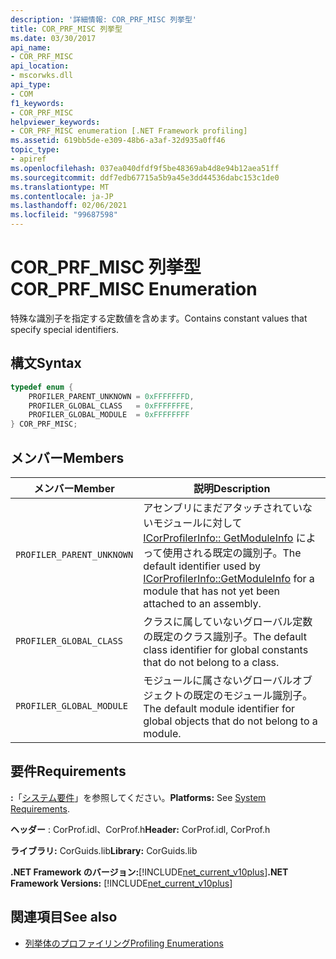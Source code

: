 ```yaml
---
description: '詳細情報: COR_PRF_MISC 列挙型'
title: COR_PRF_MISC 列挙型
ms.date: 03/30/2017
api_name:
- COR_PRF_MISC
api_location:
- mscorwks.dll
api_type:
- COM
f1_keywords:
- COR_PRF_MISC
helpviewer_keywords:
- COR_PRF_MISC enumeration [.NET Framework profiling]
ms.assetid: 619bb5de-e309-48b6-a3af-32d935a0ff46
topic_type:
- apiref
ms.openlocfilehash: 037ea040dfdf9f5be48369ab4d8e94b12aea51ff
ms.sourcegitcommit: ddf7edb67715a5b9a45e3dd44536dabc153c1de0
ms.translationtype: MT
ms.contentlocale: ja-JP
ms.lasthandoff: 02/06/2021
ms.locfileid: "99687598"
---
```

# <a name="cor_prf_misc-enumeration"></a><span data-ttu-id="5ec49-103">COR_PRF_MISC 列挙型</span><span class="sxs-lookup"><span data-stu-id="5ec49-103">COR_PRF_MISC Enumeration</span></span>

<span data-ttu-id="5ec49-104">特殊な識別子を指定する定数値を含めます。</span><span class="sxs-lookup"><span data-stu-id="5ec49-104">Contains constant values that specify special identifiers.</span></span>  
  
## <a name="syntax"></a><span data-ttu-id="5ec49-105">構文</span><span class="sxs-lookup"><span data-stu-id="5ec49-105">Syntax</span></span>  
  
```cpp  
typedef enum {  
    PROFILER_PARENT_UNKNOWN = 0xFFFFFFFD,  
    PROFILER_GLOBAL_CLASS   = 0xFFFFFFFE,  
    PROFILER_GLOBAL_MODULE  = 0xFFFFFFFF  
} COR_PRF_MISC;  
```  
  
## <a name="members"></a><span data-ttu-id="5ec49-106">メンバー</span><span class="sxs-lookup"><span data-stu-id="5ec49-106">Members</span></span>  
  
|<span data-ttu-id="5ec49-107">メンバー</span><span class="sxs-lookup"><span data-stu-id="5ec49-107">Member</span></span>|<span data-ttu-id="5ec49-108">説明</span><span class="sxs-lookup"><span data-stu-id="5ec49-108">Description</span></span>|  
|------------|-----------------|  
|`PROFILER_PARENT_UNKNOWN`|<span data-ttu-id="5ec49-109">アセンブリにまだアタッチされていないモジュールに対して [ICorProfilerInfo:: GetModuleInfo](icorprofilerinfo-getmoduleinfo-method.md) によって使用される既定の識別子。</span><span class="sxs-lookup"><span data-stu-id="5ec49-109">The default identifier used by [ICorProfilerInfo::GetModuleInfo](icorprofilerinfo-getmoduleinfo-method.md) for a module that has not yet been attached to an assembly.</span></span>|  
|`PROFILER_GLOBAL_CLASS`|<span data-ttu-id="5ec49-110">クラスに属していないグローバル定数の既定のクラス識別子。</span><span class="sxs-lookup"><span data-stu-id="5ec49-110">The default class identifier for global constants that do not belong to a class.</span></span>|  
|`PROFILER_GLOBAL_MODULE`|<span data-ttu-id="5ec49-111">モジュールに属さないグローバルオブジェクトの既定のモジュール識別子。</span><span class="sxs-lookup"><span data-stu-id="5ec49-111">The default module identifier for global objects that do not belong to a module.</span></span>|  
  
## <a name="requirements"></a><span data-ttu-id="5ec49-112">要件</span><span class="sxs-lookup"><span data-stu-id="5ec49-112">Requirements</span></span>  

 <span data-ttu-id="5ec49-113">**:**「[システム要件](../../get-started/system-requirements.md)」を参照してください。</span><span class="sxs-lookup"><span data-stu-id="5ec49-113">**Platforms:** See [System Requirements](../../get-started/system-requirements.md).</span></span>  
  
 <span data-ttu-id="5ec49-114">**ヘッダー** : CorProf.idl、CorProf.h</span><span class="sxs-lookup"><span data-stu-id="5ec49-114">**Header:** CorProf.idl, CorProf.h</span></span>  
  
 <span data-ttu-id="5ec49-115">**ライブラリ:** CorGuids.lib</span><span class="sxs-lookup"><span data-stu-id="5ec49-115">**Library:** CorGuids.lib</span></span>  
  
 <span data-ttu-id="5ec49-116">**.NET Framework のバージョン:**[!INCLUDE[net_current_v10plus](../../../../includes/net-current-v10plus-md.md)]</span><span class="sxs-lookup"><span data-stu-id="5ec49-116">**.NET Framework Versions:** [!INCLUDE[net_current_v10plus](../../../../includes/net-current-v10plus-md.md)]</span></span>  
  
## <a name="see-also"></a><span data-ttu-id="5ec49-117">関連項目</span><span class="sxs-lookup"><span data-stu-id="5ec49-117">See also</span></span>

- [<span data-ttu-id="5ec49-118">列挙体のプロファイリング</span><span class="sxs-lookup"><span data-stu-id="5ec49-118">Profiling Enumerations</span></span>](profiling-enumerations.md)
